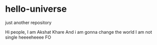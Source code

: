 # hello-universe
just another repository

Hi people,
 I am Akshat Khare 
And i am gonna change the world
I am not single
heeeeheeee
  FO
